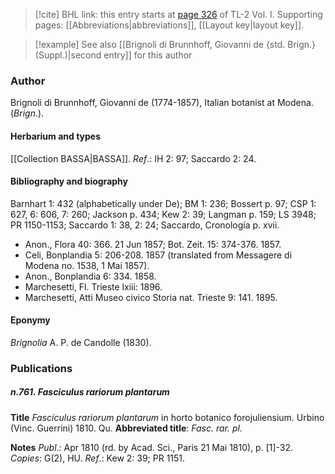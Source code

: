 > [!cite] BHL link: this entry starts at [page 326](https://www.biodiversitylibrary.org/item/103414#page/374/mode/1up) of TL-2 Vol. I.
> Supporting pages: [[Abbreviations|abbreviations]], [[Layout key|layout key]].

> [!example] See also [[Brignoli di Brunnhoff, Giovanni de {std. Brign.} (Suppl.)|second entry]] for this author

### Author

Brignoli di Brunnhoff, Giovanni de (1774-1857), Italian botanist at Modena. (*Brign.*).

#### Herbarium and types

[[Collection BASSA|BASSA]].
*Ref*.: IH 2: 97; Saccardo 2: 24.

#### Bibliography and biography

Barnhart 1: 432 (alphabetically under De); BM 1: 236; Bossert p. 97; CSP 1: 627, 6: 606, 7: 260; Jackson p. 434; Kew 2: 39; Langman p. 159; LS 3948; PR 1150-1153; Saccardo 1: 38, 2: 24; Saccardo, Cronología p. xvii.
- Anon., Flora 40: 366. 21 Jun 1857; Bot. Zeit. 15: 374-376. 1857.
- Celi, Bonplandia 5: 206-208. 1857 (translated from Messagere di Modena no. 1538, 1 Mai 1857).
- Anon., Bonplandia 6: 334. 1858.
- Marchesetti, Fl. Trieste lxiii: 1896.
- Marchesetti, Atti Museo civico Storia nat. Trieste 9: 141. 1895.

#### Eponymy

*Brignolia* A. P. de Candolle (1830).

### Publications

##### n.761. Fasciculus rariorum plantarum

**Title**
*Fasciculus rariorum plantarum* in horto botanico forojuliensium. Urbino (Vinc. Guerrini) 1810. Qu.
**Abbreviated title**: *Fasc. rar. pl.*

**Notes**
*Publ*.: Apr 1810 (rd. by Acad. Sci., Paris 21 Mai 1810), p. \[1\]-32. *Copies*: G(2), HU.
*Ref*.: Kew 2: 39; PR 1151.

